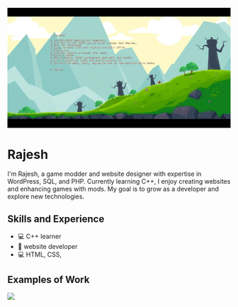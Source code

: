 ![Design and Development](https://github.com/RajDevX/RajDevX/blob/main/profile.jpeg)

# Rajesh
I'm Rajesh, a game modder and website designer with expertise in WordPress, SQL, and PHP. Currently learning C++, I enjoy creating websites and enhancing games with mods. My goal is to grow as a developer and explore new technologies.

## Skills and Experience
* 💻 C++ learner
* 📱 website developer 
* 💻 HTML, CSS, 

## Examples of Work
<img src="https://github.com/adriantwarog/adriantwarog/blob/master/covid19.gif" width="512" >
